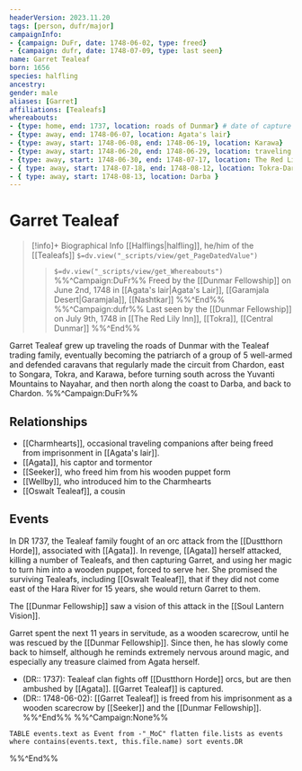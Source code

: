 ```yaml
---
headerVersion: 2023.11.20
tags: [person, dufr/major]
campaignInfo:
- {campaign: DuFr, date: 1748-06-02, type: freed}
- {campaign: dufr, date: 1748-07-09, type: last seen}
name: Garret Tealeaf
born: 1656
species: halfling
ancestry:
gender: male
aliases: [Garret]
affiliations: [Tealeafs]
whereabouts:
- {type: home, end: 1737, location: roads of Dunmar} # date of capture is approx
- {type: away, end: 1748-06-07, location: Agata's lair}
- {type: away, start: 1748-06-08, end: 1748-06-19, location: Karawa}
- {type: away, start: 1748-06-20, end: 1748-06-29, location: traveling to Tokra}
- {type: away, start: 1748-06-30, end: 1748-07-17, location: The Red Lily Inn}
- { type: away, start: 1748-07-18, end: 1748-08-12, location: Tokra-Darba Road }
- { type: away, start: 1748-08-13, location: Darba }
---
```

# Garret Tealeaf
>[!info]+ Biographical Info
> [[Halflings|halfling]], he/him of the [[Tealeafs]]
> `$=dv.view("_scripts/view/get_PageDatedValue")`
>> `$=dv.view("_scripts/view/get_Whereabouts")`
>> %%^Campaign:DuFr%% Freed by the [[Dunmar Fellowship]] on June 2nd, 1748 in [[Agata's lair|Agata's Lair]], [[Garamjala Desert|Garamjala]], [[Nashtkar]] %%^End%%
>> %%^Campaign:dufr%% Last seen by the [[Dunmar Fellowship]] on July 9th, 1748 in [[The Red Lily Inn]], [[Tokra]], [[Central Dunmar]] %%^End%%

Garret Tealeaf grew up traveling the roads of Dunmar with the Tealeaf trading family, eventually becoming the patriarch of a group of 5 well-armed and defended caravans that regularly made the circuit from Chardon, east to Songara, Tokra, and Karawa, before turning south across the Yuvanti Mountains to Nayahar, and then north along the coast to Darba, and back to Chardon. 
%%^Campaign:DuFr%%
## Relationships
- [[Charmhearts]], occasional traveling companions after being freed from imprisonment in [[Agata's lair]]. 
- [[Agata]], his captor and tormentor
- [[Seeker]], who freed him from his wooden puppet form
- [[Wellby]], who introduced him to the Charmhearts
- [[Oswalt Tealeaf]], a cousin
## Events
In DR 1737, the Tealeaf family fought of an orc attack from the [[Dustthorn Horde]], associated with [[Agata]]. In revenge, [[Agata]] herself attacked, killing a number of Tealeafs, and then capturing Garret, and using her magic to turn him into a wooden puppet, forced to serve her. She promised the surviving Tealeafs, including [[Oswalt Tealeaf]], that if they did not come east of the Hara River for 15 years, she would return Garret to them. 

The [[Dunmar Fellowship]] saw a vision of this attack in the [[Soul Lantern Vision]]. 

Garret spent the next 11 years in servitude, as a wooden scarecrow, until he was rescued by the [[Dunmar Fellowship]]. Since then, he has slowly come back to himself, although he reminds extremely nervous around magic, and especially any treasure claimed from Agata herself. 

 - (DR:: 1737): Tealeaf clan fights off [[Dustthorn Horde]] orcs, but are then ambushed by [[Agata]]. [[Garret Tealeaf]] is captured.
  - (DR:: 1748-06-02):  [[Garret Tealeaf]] is freed from his imprisonment as a wooden scarecrow by [[Seeker]] and the [[Dunmar Fellowship]]. 
%%^End%%
%%^Campaign:None%%
```dataview
TABLE events.text as Event from -"_MoC" flatten file.lists as events where contains(events.text, this.file.name) sort events.DR
```
%%^End%%